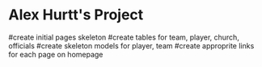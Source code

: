 # Alex Hurtt's Project

#create initial pages skeleton
#create tables for team, player, church, officials
#create skeleton models for player, team
#create approprite links for each page on homepage
